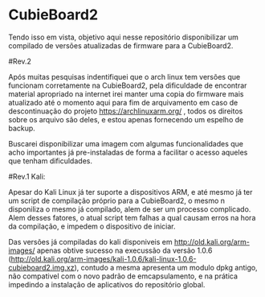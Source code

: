 # CubieBoard2

Tendo isso em vista, objetivo aqui nesse repositório disponibilizar um compilado de versões atualizadas de firmware para a CubieBoard2.


#Rev.2

Após muitas pesquisas indentifiquei que o arch linux tem versões que funcionam corretamente na CubieBoard2, pela dificuldade de encontrar material apropriado na internet irei manter uma copia do firmware mais atualizado até o momento aqui para fim de arquivamento em caso de descontinuação do projeto https://archlinuxarm.org/ , todos os direitos sobre os arquivo são deles, e estou apenas fornecendo um espelho de backup.

Buscarei disponibilizar uma imagem com algumas funcionalidades que acho importantes já pre-instaladas de forma a facilitar o acesso aqueles que tenham dificuldades.


#Rev.1
Kali: 

  Apesar do Kali Linux já ter suporte a dispositivos ARM, e até mesmo já ter um script de compilação próprio para a CubieBoard2, o mesmo n disponiliza o mesmo já compilado, alem de ser um processo complicado. Alem desses fatores, o atual script tem falhas a qual causam erros na hora da compilação, e impedem o dispositivo de iniciar.

Das versões já compiladas do kali disponiveis em http://old.kali.org/arm-images/ apenas obtive sucesso na execussão da versão 1.0.6 (http://old.kali.org/arm-images/kali-1.0.6/kali-linux-1.0.6-cubieboard2.img.xz), contudo a mesma apresenta um modulo dpkg antigo, não compativel com o novo padrão de emcapsulamento, e na prática impedindo a instalação de aplicativos do repositório global.
